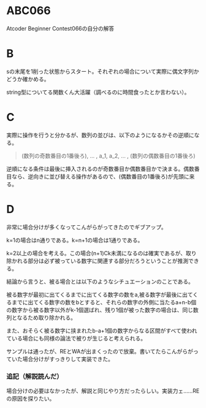 # ABC066
Atcoder Beginner Contest066の自分の解答

# B
sの末尾を1削った状態からスタート。それぞれの場合について実際に偶文字列かどうか確かめる。

string型についてる関数くん大活躍（調べるのに時間食ったとか言わない）。

# C
実際に操作を行うと分かるが、数列の並びは、以下のようになるかその逆順になる。

> (数列の奇数番目の1番後ろ), ... , a_1, a_2, ... , (数列の偶数番目の1番後ろ)

逆順になる条件は最後に挿入されるのが奇数番目か偶数番目かで決まる。偶数番目なら、逆向きに並び替える操作があるので、(偶数番目の1番後ろ)が先頭に来る。

# D
非常に場合分けが多くなってこんがらがってきたのでギブアップ。

k=1の場合はn通りである。k=n+1の場合は1通りである。

k=2以上の場合を考える。この場合(n+1)Ck未満になるのは確実であるが、取り除かれる部分は必ず被っている数字に関連する部分だろうということが推測できる。

結論から言うと、被る場合とは以下のようなシチュエーションのことである。

被る数字が最初に出てくるまでに出てくる数字の数をa,被る数字が最後に出てくるまでに出てくる数字の数をbとすると、それらの数字の外側に当たるa+n-b個の数字から被る数字以外がk-1個選ばれ、残り1個が被った数字の場合は、同じ数列となるため取り除かれる。

また、おそらく被る数字に挟まれたb-a+1個の数字からなる区間がすべて使われている場合にも同様の論法で被りが生じると考えられる。

サンプルは通ったが、REとWAが出まくったので放棄。書いてたらこんがらがっていた場合分けがすっきりして実装できた。

### 追記（解説読んだ）

場合分けの必要はなかったが、解説と同じやり方だったらしい。実装力ェ……REの原因を探りたい。